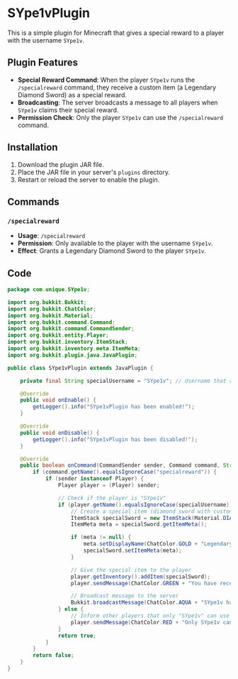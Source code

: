# SYpe1vPlugin

This is a simple plugin for Minecraft that gives a special reward to a player with the username `SYpe1v`.

## Plugin Features

- **Special Reward Command**: When the player `SYpe1v` runs the `/specialreward` command, they receive a custom item (a Legendary Diamond Sword) as a special reward.
- **Broadcasting**: The server broadcasts a message to all players when `SYpe1v` claims their special reward.
- **Permission Check**: Only the player `SYpe1v` can use the `/specialreward` command.

## Installation

1. Download the plugin JAR file.
2. Place the JAR file in your server's `plugins` directory.
3. Restart or reload the server to enable the plugin.

## Commands

### `/specialreward`
- **Usage**: `/specialreward`
- **Permission**: Only available to the player with the username `SYpe1v`.
- **Effect**: Grants a Legendary Diamond Sword to the player `SYpe1v`.

## Code

```java
package com.unique.SYpe1v;

import org.bukkit.Bukkit;
import org.bukkit.ChatColor;
import org.bukkit.Material;
import org.bukkit.command.Command;
import org.bukkit.command.CommandSender;
import org.bukkit.entity.Player;
import org.bukkit.inventory.ItemStack;
import org.bukkit.inventory.meta.ItemMeta;
import org.bukkit.plugin.java.JavaPlugin;

public class SYpe1vPlugin extends JavaPlugin {

    private final String specialUsername = "SYpe1v"; // Username that receives the special reward

    @Override
    public void onEnable() {
        getLogger().info("SYpe1vPlugin has been enabled!");
    }

    @Override
    public void onDisable() {
        getLogger().info("SYpe1vPlugin has been disabled!");
    }

    @Override
    public boolean onCommand(CommandSender sender, Command command, String label, String[] args) {
        if (command.getName().equalsIgnoreCase("specialreward")) {
            if (sender instanceof Player) {
                Player player = (Player) sender;

                // Check if the player is "SYpe1v"
                if (player.getName().equalsIgnoreCase(specialUsername)) {
                    // Create a special item (diamond sword with custom name and enchantments)
                    ItemStack specialSword = new ItemStack(Material.DIAMOND_SWORD, 1);
                    ItemMeta meta = specialSword.getItemMeta();

                    if (meta != null) {
                        meta.setDisplayName(ChatColor.GOLD + "Legendary Sword of SYpe1v");
                        specialSword.setItemMeta(meta);
                    }

                    // Give the special item to the player
                    player.getInventory().addItem(specialSword);
                    player.sendMessage(ChatColor.GREEN + "You have received your special reward!");

                    // Broadcast message to the server
                    Bukkit.broadcastMessage(ChatColor.AQUA + "SYpe1v has claimed their special reward!");
                } else {
                    // Inform other players that only "SYpe1v" can use this command
                    player.sendMessage(ChatColor.RED + "Only SYpe1v can use this command!");
                }
                return true;
            }
        }
        return false;
    }
}
